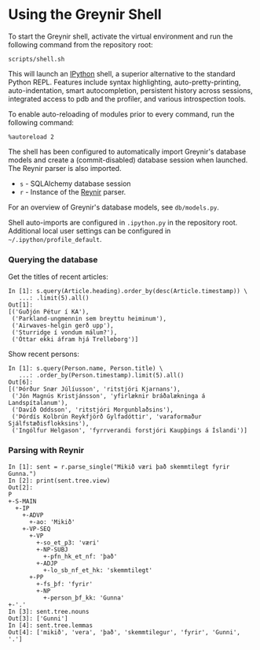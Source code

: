 # Using the Greynir Shell

To start the Greynir shell, activate the virtual environment and run the following command from the repository root:

```
scripts/shell.sh 
```

This will launch an [IPython](http://ipython.readthedocs.io) shell, a superior alternative to the standard Python REPL. Features include syntax highlighting, auto-pretty-printing, auto-indentation, smart autocompletion, persistent history across sessions, integrated access to pdb and the profiler, and various introspection tools.

To enable auto-reloading of modules prior to every command, run the following command: 

```
%autoreload 2
```

The shell has been configured to automatically import Greynir's database models and create a (commit-disabled) database session when launched. The Reynir parser is also imported.

* `s` - SQLAlchemy database session
* `r` - Instance of the [Reynir](https://github.com/vthorsteinsson/ReynirPackage) parser.

For an overview of Greynir's database models, see `db/models.py`.

Shell auto-imports are configured in `.ipython.py` in the repository root. Additional local user settings can be configured in `~/.ipython/profile_default`.

### Querying the database

Get the titles of recent articles:

```
In [1]: s.query(Article.heading).order_by(desc(Article.timestamp)) \
   ...: .limit(5).all()
Out[1]:
[('Guðjón Pétur í KA'),
 ('Parkland-ungmennin sem breyttu heiminum'),
 ('Airwaves-helgin gerð upp'),
 ('Sturridge í vondum málum?'),
 ('Óttar ekki áfram hjá Trelleborg')]
```

Show recent persons:

```
In [1]: s.query(Person.name, Person.title) \
   ...: .order_by(Person.timestamp).limit(5).all()
Out[6]:
[('Þórður Snær Júlíusson', 'ritstjóri Kjarnans'),
 ('Jón Magnús Kristjánsson', 'yfirlæknir bráðalækninga á Landspítalanum'),
 ('Davíð Oddsson', 'ritstjóri Morgunblaðsins'),
 ('Þórdís Kolbrún Reykfjörð Gylfadóttir', 'varaformaður Sjálfstæðisflokksins'),
 ('Ingólfur Helgason', 'fyrrverandi forstjóri Kaupþings á Íslandi')]
```

### Parsing with Reynir

```
In [1]: sent = r.parse_single("Mikið væri það skemmtilegt fyrir Gunna.")
In [2]: print(sent.tree.view)
Out[2]:
P
+-S-MAIN
  +-IP
    +-ADVP
      +-ao: 'Mikið'
    +-VP-SEQ
      +-VP
        +-so_et_p3: 'væri'
        +-NP-SUBJ
          +-pfn_hk_et_nf: 'það'
        +-ADJP
          +-lo_sb_nf_et_hk: 'skemmtilegt'
      +-PP
        +-fs_þf: 'fyrir'
        +-NP
          +-person_þf_kk: 'Gunna'
+-'.'
In [3]: sent.tree.nouns
Out[3]: ['Gunni']
In [4]: sent.tree.lemmas
Out[4]: ['mikið', 'vera', 'það', 'skemmtilegur', 'fyrir', 'Gunni', '.']

```
